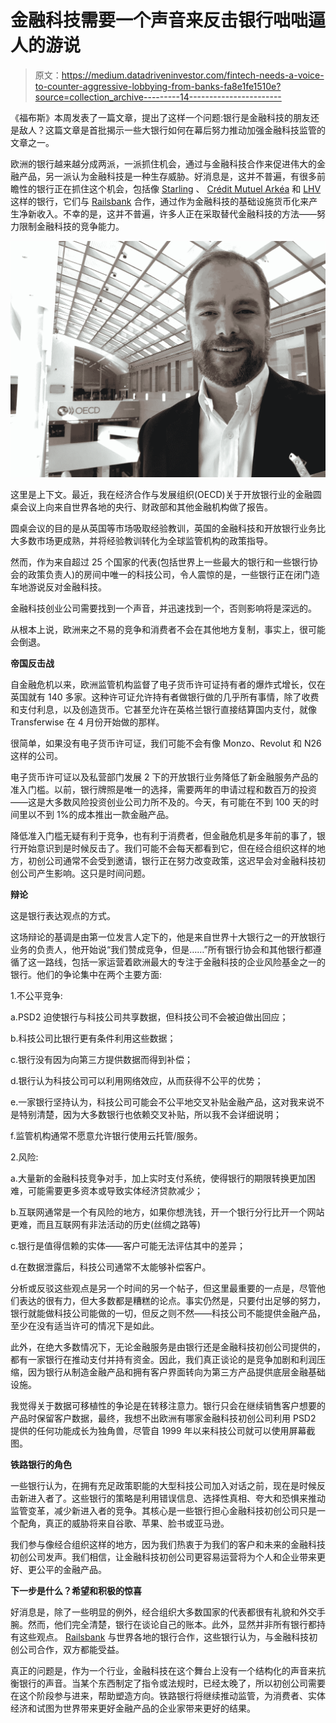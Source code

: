 # 金融科技需要一个声音来反击银行咄咄逼人的游说

> 原文：<https://medium.datadriveninvestor.com/fintech-needs-a-voice-to-counter-aggressive-lobbying-from-banks-fa8e1fe1510e?source=collection_archive---------14----------------------->

《福布斯》本周发表了一篇文章，提出了这样一个问题:银行是金融科技的朋友还是敌人？这篇文章是首批揭示一些大银行如何在幕后努力推动加强金融科技监管的文章之一。

欧洲的银行越来越分成两派，一派抓住机会，通过与金融科技合作来促进伟大的金融产品，另一派认为金融科技是一种生存威胁。好消息是，这并不普遍，有很多前瞻性的银行正在抓住这个机会，包括像 [Starling](http://starlingbank.com) 、 [Crédit Mutuel Arkéa](http://www.arkea-banking-services.com) 和 [LHV](https://www.lhv.ee/) 这样的银行，它们与 [Railsbank](http://www.railsbank.com) 合作，通过作为金融科技的基础设施货币化来产生净新收入。不幸的是，这并不普遍，许多人正在采取替代金融科技的方法——努力限制金融科技的竞争能力。

![](img/99d1cb27ad6960ef292f19cd7673af16.png)

这里是上下文。最近，我在经济合作与发展组织(OECD)关于开放银行业的金融圆桌会议上向来自世界各地的央行、财政部和其他金融机构做了报告。

圆桌会议的目的是从英国等市场吸取经验教训，英国的金融科技和开放银行业务比大多数市场更成熟，并将经验教训转化为全球监管机构的政策指导。

然而，作为来自超过 25 个国家的代表(包括世界上一些最大的银行和一些银行协会的政策负责人)的房间中唯一的科技公司，令人震惊的是，一些银行正在闭门造车地游说反对金融科技。

金融科技创业公司需要找到一个声音，并迅速找到一个，否则影响将是深远的。

从根本上说，欧洲来之不易的竞争和消费者不会在其他地方复制，事实上，很可能会倒退。

**帝国反击战**

自金融危机以来，欧洲监管机构监督了电子货币许可证持有者的爆炸式增长，仅在英国就有 140 多家。这种许可证允许持有者做银行做的几乎所有事情，除了收费和支付利息，以及创造货币。它甚至允许在英格兰银行直接结算国内支付，就像 Transferwise 在 4 月份开始做的那样。

很简单，如果没有电子货币许可证，我们可能不会有像 Monzo、Revolut 和 N26 这样的公司。

电子货币许可证以及私营部门发展 2 下的开放银行业务降低了新金融服务产品的准入门槛。以前，银行牌照是唯一的选择，需要两年的申请过程和数百万的投资——这是大多数风险投资创业公司力所不及的。今天，有可能在不到 100 天的时间里以不到 1%的成本推出一款金融产品。

降低准入门槛无疑有利于竞争，也有利于消费者，但金融危机是多年前的事了，银行开始意识到是时候反击了。我们可能不会每天都看到它，但在经合组织这样的地方，初创公司通常不会受到邀请，银行正在努力改变政策，这迟早会对金融科技初创公司产生影响。这只是时间问题。

**辩论**

这是银行表达观点的方式。

这场辩论的基调是由第一位发言人定下的，他是来自世界十大银行之一的开放银行业务的负责人，他开始说“我们赞成竞争，但是……”所有银行协会和其他银行都遵循了这一路线，包括一家运营着欧洲最大的专注于金融科技的企业风险基金之一的银行。他们的争论集中在两个主要方面:

1.不公平竞争:

a.PSD2 迫使银行与科技公司共享数据，但科技公司不会被迫做出回应；

b.科技公司比银行更有条件利用这些数据；

c.银行没有因为向第三方提供数据而得到补偿；

d.银行认为科技公司可以利用网络效应，从而获得不公平的优势；

e.一家银行坚持认为，科技公司可能会不公平地交叉补贴金融产品，这对我来说不是特别清楚，因为大多数银行也依赖交叉补贴，所以我不会详细说明；

f.监管机构通常不愿意允许银行使用云托管/服务。

2.风险:

a.大量新的金融科技竞争对手，加上实时支付系统，使得银行的期限转换更加困难，可能需要更多资本或导致实体经济贷款减少；

b.互联网通常是一个有风险的地方，如果你想洗钱，开一个银行分行比开一个网站更难，而且互联网有非法活动的历史(丝绸之路等)

c.银行是值得信赖的实体——客户可能无法评估其中的差异；

d.在数据泄露后，科技公司通常不太能够补偿客户。

分析或反驳这些观点是另一个时间的另一个帖子，但这里最重要的一点是，尽管他们表达的很有力，但大多数都是糟糕的论点。事实仍然是，只要付出足够的努力，银行就能做科技公司能做的一切，但反之则不然——科技公司不能提供金融产品，至少在没有适当许可的情况下是如此。

此外，在绝大多数情况下，无论金融服务是由银行还是金融科技初创公司提供的，都有一家银行在推动支付并持有资金。因此，我们真正谈论的是竞争加剧和利润压缩，因为银行从制造金融产品和拥有客户界面转向为第三方产品提供底层金融基础设施。

我觉得关于数据可移植性的争论是在转移注意力。银行只会在继续销售客户想要的产品时保留客户数据，最终，我想不出欧洲有哪家金融科技初创公司利用 PSD2 提供的任何功能成长为独角兽，尽管自 1999 年以来科技公司就可以使用屏幕截图。

**铁路银行的角色**

一些银行认为，在拥有充足政策职能的大型科技公司加入对话之前，现在是时候反击新进入者了。这些银行的策略是利用错误信息、选择性真相、夸大和恐惧来推动监管变革，减少新进入者的竞争。其核心是一些银行担心金融科技初创公司只是一个配角，真正的威胁将来自谷歌、苹果、脸书或亚马逊。

我们参与像经合组织这样的地方，因为我们热衷于为我们的客户和未来的金融科技初创公司发声。我们相信，让金融科技初创公司更容易运营将为个人和企业带来更好、更公平的金融产品。

**下一步是什么？希望和积极的惊喜**

好消息是，除了一些明显的例外，经合组织大多数国家的代表都很有礼貌和外交手腕。然而，他们完全清楚，银行在谈论自己的账本。此外，显然并非所有银行都持有这些观点。 [Railsbank](http://railsbank.com) 与世界各地的银行合作，这些银行认为，与金融科技初创公司合作，双方都能受益。

真正的问题是，作为一个行业，金融科技在这个舞台上没有一个结构化的声音来抗衡银行的声音。当某个东西制定了指令或法规时，已经太晚了，所以初创公司需要在这个阶段参与进来，帮助塑造方向。铁路银行将继续推动监管，为消费者、实体经济和试图为世界带来更好金融产品的企业家带来更好的结果。